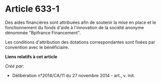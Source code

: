 # Article 633-1

Des aides financières sont attribuées afin de soutenir la mise en place et le fonctionnement du fonds d'aide à l'innovation
de la société anonyme dénommée "Bpifrance Financement".

Les conditions d'attribution des dotations correspondantes sont fixées par convention avec le bénéficiaire.

**Liens relatifs à cet article**

_Créé par_:

  - Délibération n°2014/CA/11 du 27 novembre 2014 - art., v. init.

